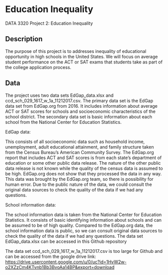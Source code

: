 # Education Inequality
DATA 3320 Project 2: Education Inequality

## Description
The purpose of this project is to addresses inequality of educational opportunity in high schools in the United States. We will focus on average student performance on the ACT or SAT exams that students take as part of the college application process.

## Data
The project uses two data sets EdGap_data.xlsx and ccd_sch_029_1617_w_1a_11212017.csv. The primary data set is the EdGap data set from EdGap.org from 2016. It includes information about average ACT or SAT scores for schools and socioeconomic characteristics of the school district. The secondary data set is basic information about each school from the National Center for Education Statistics.

EdGap data:

This consists of all socioeconomic data such as household income, unemployment, adult educational attainment, and family structure taken from the Census Bureau’s American Community Survey. The EdGap.org report that includes ACT and SAT scores is from each state’s department of education or some other public data release. The nature of the other public data release is not known while the quality of the census data is assumed to be high. EdGap.org does not show that they processed the data in any way. This data was brought by the EdGap.org team, so there is possibility for human error. Due to the public nature of the data, we could consult the original data sources to check the quality of the data if we had any questions.

School information data:

The school information data is taken from the National Center for Education Statistics. It consists of basic identifying information about schools and can be assumed to be of high quality. Compared to the EdGap.org data, the school information data is public, so we can consult original data sources to check the quality of the data if we had any questions. The data set EdGap_data.xlsx can be accessed in this Github repository

The data set ccd_sch_029_1617_w_1a_11212017.csv is too large for Github and can be accessed from the google drive link:
https://drive.usercontent.google.com/u/0/uc?id=1HvW2w-o2XZzCm4KTvnb1Bb3BvoAa14BP&export=download
